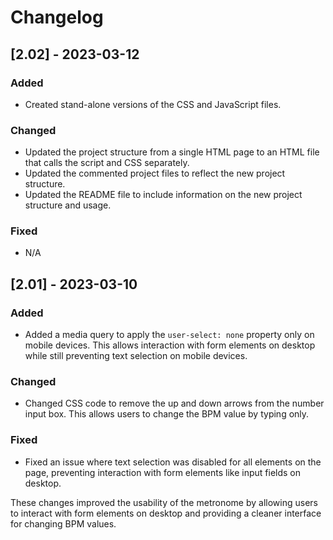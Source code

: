# Changelog

## [2.02] - 2023-03-12

### Added
- Created stand-alone versions of the CSS and JavaScript files.

### Changed
- Updated the project structure from a single HTML page to an HTML file that calls the script and CSS separately.
- Updated the commented project files to reflect the new project structure.
- Updated the README file to include information on the new project structure and usage.

### Fixed
- N/A

## [2.01] - 2023-03-10
### Added
- Added a media query to apply the `user-select: none` property only on mobile devices. This allows interaction with form elements on desktop while still preventing text selection on mobile devices.

### Changed
- Changed CSS code to remove the up and down arrows from the number input box. This allows users to change the BPM value by typing only.

### Fixed
- Fixed an issue where text selection was disabled for all elements on the page, preventing interaction with form elements like input fields on desktop.

These changes improved the usability of the metronome by allowing users to interact with form elements on desktop and providing a cleaner interface for changing BPM values.
